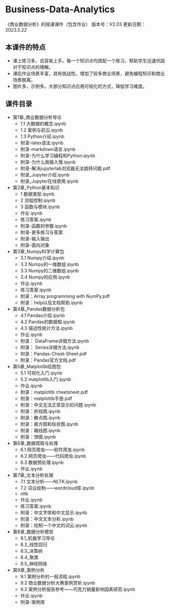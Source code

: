 # Business-Data-Analytics
 《商业数据分析》的授课课件（包含作业）
版本号：V2.03
更新日期：2023.5.22

## 本课件的特点
- 课上练习多，且容易上手。每一个知识点均搭配一个练习，帮助学生迅速巩固对于知识点的理解。
- 课后作业场景丰富，具有挑战性。增加了较多商业场景，避免编程知识和商业场景脱离。
- 图片多，示例多。大部分知识点应用可视化的方式，降低学习难度。

## 课件目录
- 第1章_商业数据分析导论
  - 1.1 大数据的概念.ipynb
  - 1.2 案例与前沿.ipynb
  - 1.3 Python介绍.ipynb
  - 附录-latex语法.ipynb
  - 附录-markdown语言.ipynb
  - 附录-为什么学习编程和Python.ipynb
  - 附录-为什么我输入慢.ipynb
  - 附录-解决jupyterlab浏览器无法跳转问题.pdf
  - 附录_Jupyter介绍.ipynb
  - 附录_Jupyter在线使用.ipynb
- 第2章_Python基本知识
  - 1 数据类型.ipynb
  - 2 流程控制.ipynb
  - 3 函数与模块.ipynb
  - 作业.ipynb
  - 练习答案.ipynb
  - 附录-函数的参数.ipynb
  - 附录-更多练习与答案
  - 附录-输入输出
  - 附录-面向对象
- 第3章_Numpy科学计算包
  - 3.1 Numpy介绍.ipynb
  - 3.2 Numpy的一维数组.ipynb
  - 3.3 Numpy的二维数组.ipynb
  - 3.4 Numpy的应用.ipynb
  - 作业.ipynb
  - 练习答案.ipynb
  - 附录：Array programming with NumPy.pdf
  - 附录：help以及文档帮助.ipynb
- 第4章_Pandas数据分析包
  - 4.1 Pandas介绍.ipynb
  - 4.2 Pandas的数据框.ipynb
  - 4.3 描述性统计方法.ipynb
  - 作业.ipynb
  - 附录： DataFrame详细方法.ipynb
  - 附录： Series详细方法.ipynb
  - 附录：Pandas-Cheat-Sheet.pdf
  - 附录：Pandas官方文档.pdf
- 第5章_Matplotlib绘图包
  - 5.1 可视化入门.ipynb
  - 5.2 matplotlib入门.ipynb
  - 作业.ipynb
  - 附录：matplotlib cheetsheet.pdf
  - 附录：matplotlib手册.pdf
  - 附录：中文无法正常显示的问题.ipynb
  - 附录：折线图.ipynb
  - 附录：散点图.ipynb
  - 附录：直方图和柱状图.ipynb
  - 附录：箱线图.ipynb
  - 附录：饼图.ipynb
- 第6章_数据爬取与处理
  - 6.1 网页爬虫——软件爬虫.ipynb
  - 6.2 网页爬虫——代码爬虫.ipynb
  - 6.3 数据预处理.ipynb
  - 作业.ipynb
- 第7章_文本分析处理
  - 7.1 文本分析——NLTK.ipynb
  - 7.2 词云绘制——wordcloud库.ipynb
  - nltk
  - 作业.ipynb
  - 练习答案.ipynb
  - 附录：中文字体和中文显示.ipynb
  - 附录：中文文本分析.ipynb
  - 附录：绘制一个中文的词云.ipynb
- 第8章_数据分析模型
  - 8.1_机器学习导论
  - 8.2_线性回归
  - 8.3_决策树
  - 8.4_聚类
  - 8.5_神经网络
- 第9章_案例分析
  - 9.1 案例分析的一般流程.ipynb
  - 9.2 商业数据分析大赛案例赏析.ipynb
  - 9.3 案例分析报告参考——巧克力销量影响因素研究.ipynb
  - 作业.ipynb
  - 附录-案例库

